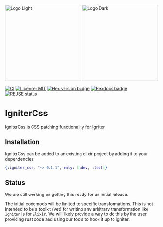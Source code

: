 <!--
SPDX-FileCopyrightText: 2025 Shahryar Tavakkoli
SPDX-FileCopyrightText: 2025 igniter_css contributors <https://github.com/ash-project/igniter_css/graphs.contributors>

SPDX-License-Identifier: MIT
-->

<img src="https://github.com/ash-project/igniter/blob/main/logos/igniter-logo-small.png?raw=true#gh-light-mode-only" alt="Logo Light" width="250">
<img src="https://github.com/ash-project/igniter/blob/main/logos/igniter-logo-small.png?raw=true#gh-dark-mode-only" alt="Logo Dark" width="250">

[![CI](https://github.com/ash-project/igniter_css/actions/workflows/elixir.yml/badge.svg)](https://github.com/ash-project/igniter_css/actions/workflows/elixir.yml)
[![License: MIT](https://img.shields.io/badge/License-MIT-yellow.svg)](https://opensource.org/licenses/MIT)
[![Hex version badge](https://img.shields.io/hexpm/v/igniter_css.svg)](https://hex.pm/packages/igniter_css)
[![Hexdocs badge](https://img.shields.io/badge/docs-hexdocs-purple)](https://hexdocs.pm/igniter_css)
[![REUSE status](https://api.reuse.software/badge/github.com/ash-project/igniter_css)](https://api.reuse.software/info/github.com/ash-project/igniter_css)

# IgniterCss

IgniterCss is CSS patching functionality for [Igniter](https://hexdocs.pm/igniter)

## Installation

IgniterCss can be added to an existing elixir project by adding it to your dependencies:

```elixir
{:igniter_css, "~> 0.1.1", only: [:dev, :test]}
```

## Status

We are still working on getting this ready for an initial release.

The initial codemods will be limited to specific transformations. This is not intended to
be a toolkit (yet) for writing any arbitrary transformation like `Igniter` is for `Elixir`.
We will likely provide a way to do this by the user providing rust code and using our tools
to hook it up to igniter.
